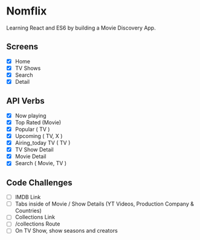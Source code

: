 # Nomflix

Learning React and ES6 by building a Movie Discovery App.

## Screens

- [x] Home
- [x] TV Shows
- [x] Search
- [x] Detail

## API Verbs

- [x] Now playing
- [x] Top Rated (Movie)
- [x] Popular ( TV )
- [x] Upcoming ( TV, X )
- [x] Airing_today TV ( TV )
- [x] TV Show Detail
- [x] Movie Detail
- [x] Search ( Movie, TV )

## Code Challenges

- [ ] IMDB Link
- [ ] Tabs inside of Movie / Show Details (YT Videos, Production Company & Countries)
- [ ] Collections Link
- [ ]  /collections Route
- [ ]  On TV Show, show seasons and creators
